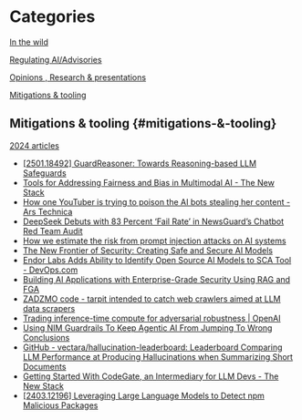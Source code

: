 # Categories

[In the wild](https://github.com/grapesfrog/GAI-is-going-well/blob/main/in-the-wild.md#in-the-wild-in-the-wild)

[Regulating AI/Advisories](https://github.com/grapesfrog/GAI-is-going-well/blob/main/regulate-ai.md#regulating-ai--advisories-regulating-ai-advisories)

[Opinions , Research & presentations ](https://github.com/grapesfrog/GAI-is-going-well/blob/main/opinion.md#opinions--research--presentations-opinions-research--presentations)

[Mitigations & tooling](https://github.com/grapesfrog/GAI-is-going-well/blob/main/mitigation.md#mitigations--tooling-mitigations--tooling)

## Mitigations & tooling {#mitigations-&-tooling}

[2024 articles](https://github.com/grapesfrog/GAI-is-going-well/blob/main/2024/mitigation.md#mitigations--tooling-mitigations--tooling)

* [[2501.18492] GuardReasoner: Towards Reasoning-based LLM Safeguards](https://arxiv.org/abs/2501.18492) 
* [Tools for Addressing Fairness and Bias in Multimodal AI - The New Stack](https://thenewstack.io/tools-for-addressing-fairness-and-bias-in-multimodal-ai/) 
* [How one YouTuber is trying to poison the AI bots stealing her content - Ars Technica](https://arstechnica.com/ai/2025/01/how-one-youtuber-is-trying-to-poison-the-ai-bots-stealing-her-content/) 
* [DeepSeek Debuts with 83 Percent ‘Fail Rate’ in NewsGuard’s Chatbot Red Team Audit](https://www.newsguardrealitycheck.com/p/deepseek-debuts-with-83-percent-fail) 
* [How we estimate the risk from prompt injection attacks on AI systems](https://security.googleblog.com/2025/01/how-we-estimate-risk-from-prompt.html?m=1)
* [The New Frontier of Security: Creating Safe and Secure AI Models](https://opensource.googleblog.com/2025/01/creating-safe-secure-ai-models.html?m=1)
* [Endor Labs Adds Ability to Identify Open Source AI Models to SCA Tool - DevOps.com](https://devops.com/endor-labs-adds-ability-to-identify-open-source-ai-models-to-sca-tool/)
* [Building AI Applications with Enterprise-Grade Security Using RAG and FGA](https://www.permit.blog/blog/building-ai-applications-with-enterprise-grade-security-using-fga-and-rag)
* [ZADZMO code - tarpit intended to catch web crawlers aimed at LLM data scrapers](https://zadzmo.org/code/nepenthes/)  
* [Trading inference-time compute for adversarial robustness | OpenAI](https://openai.com/index/trading-inference-time-compute-for-adversarial-robustness/)
* [Using NIM Guardrails To Keep Agentic AI From Jumping To Wrong Conclusions](https://www.nextplatform.com/2025/01/16/using-nim-guardrails-to-keep-agentic-ai-from-jumping-to-wrong-conclusions/) 
* [GitHub - vectara/hallucination-leaderboard: Leaderboard Comparing LLM Performance at Producing Hallucinations when Summarizing Short Documents](https://github.com/vectara/hallucination-leaderboard) 
* [Getting Started With CodeGate, an Intermediary for LLM Devs - The New Stack](https://thenewstack.io/getting-started-with-codegate-an-intermediary-for-llm-devs/)
* [[2403.12196] Leveraging Large Language Models to Detect npm Malicious Packages](https://arxiv.org/abs/2403.12196)
